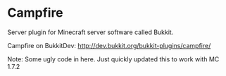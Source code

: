 Campfire
========

Server plugin for Minecraft server software called Bukkit.

Campfire on BukkitDev: http://dev.bukkit.org/bukkit-plugins/campfire/

Note: Some ugly code in here. Just quickly updated this to work with MC 1.7.2
